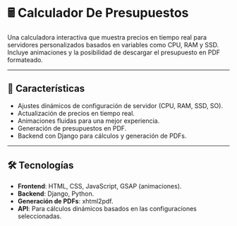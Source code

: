 # 🖩 Calculador De Presupuestos

Una calculadora interactiva que muestra precios en tiempo real para servidores personalizados basados en variables como CPU, RAM y SSD. Incluye animaciones y la posibilidad de descargar el presupuesto en PDF formateado.

---

## 🚀 Características
- Ajustes dinámicos de configuración de servidor (CPU, RAM, SSD, SO).
- Actualización de precios en tiempo real.
- Animaciones fluidas para una mejor experiencia.
- Generación de presupuestos en PDF.
- Backend con Django para cálculos y generación de PDFs.

---

## 🛠️ Tecnologías
- **Frontend**: HTML, CSS, JavaScript, GSAP (animaciones).
- **Backend**: Django, Python.
- **Generación de PDFs**: xhtml2pdf.
- **API**: Para cálculos dinámicos basados en las configuraciones seleccionadas.
